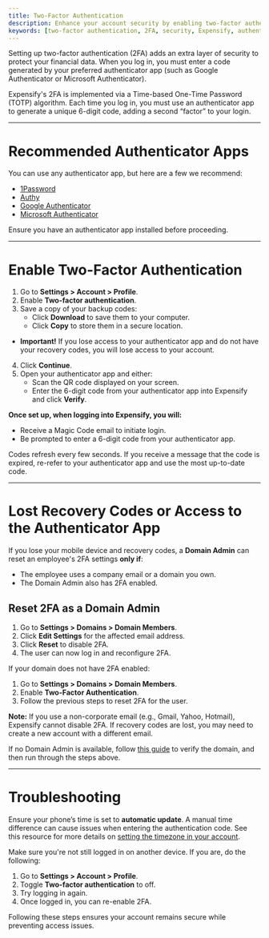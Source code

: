 ```yaml
---
title: Two-Factor Authentication
description: Enhance your account security by enabling two-factor authentication (2FA) in Expensify.
keywords: [two-factor authentication, 2FA, security, Expensify, authenticator app, backup codes]
---
```


Setting up two-factor authentication (2FA) adds an extra layer of security to protect your financial data. When you log in, you must enter a code generated by your preferred authenticator app (such as Google Authenticator or Microsoft Authenticator).

Expensify's 2FA is implemented via a Time-based One-Time Password (TOTP) algorithm. Each time you log in, you must use an authenticator app to generate a unique 6-digit code, adding a second “factor” to your login.

---

# Recommended Authenticator Apps

You can use any authenticator app, but here are a few we recommend:

- [1Password](https://support.1password.com/one-time-passwords/)
- [Authy](https://authy.com/)
- [Google Authenticator](https://support.google.com/accounts/answer/1066447)
- [Microsoft Authenticator](https://www.microsoft.com/en-us/security/mobile-authenticator-app)

Ensure you have an authenticator app installed before proceeding.

---

# Enable Two-Factor Authentication

1. Go to **Settings > Account > Profile**.
2. Enable **Two-factor authentication**.
3. Save a copy of your backup codes:
   - Click **Download** to save them to your computer.
   - Click **Copy** to store them in a secure location.
- **Important!** If you lose access to your authenticator app and do not have your recovery codes, you will lose access to your account.
4. Click **Continue**.
5. Open your authenticator app and either:
   - Scan the QR code displayed on your screen.
   - Enter the 6-digit code from your authenticator app into Expensify and click **Verify**.

**Once set up, when logging into Expensify, you will:**
- Receive a Magic Code email to initiate login.
- Be prompted to enter a 6-digit code from your authenticator app.

Codes refresh every few seconds. If you receive a message that the code is expired, re-refer to your authenticator app and use the most up-to-date code.

---

# Lost Recovery Codes or Access to the Authenticator App

If you lose your mobile device and recovery codes, a **Domain Admin** can reset an employee's 2FA settings **only if**:

- The employee uses a company email or a domain you own.
- The Domain Admin also has 2FA enabled.

## Reset 2FA as a Domain Admin

1. Go to **Settings > Domains > Domain Members**.
2. Click **Edit Settings** for the affected email address.
3. Click **Reset** to disable 2FA.
4. The user can now log in and reconfigure 2FA.

If your domain does not have 2FA enabled:
1. Go to **Settings > Domains > Domain Members**.
2. Enable **Two-Factor Authentication**.
3. Follow the previous steps to reset 2FA for the user.

**Note:** If you use a non-corporate email (e.g., Gmail, Yahoo, Hotmail), Expensify cannot disable 2FA. If recovery codes are lost, you may need to create a new account with a different email.

If no Domain Admin is available, follow [this guide](https://help.expensify.com/articles/expensify-classic/domains/Claim-And-Verify-A-Domain) to verify the domain, and then run through the steps above.

---

# Troubleshooting

Ensure your phone’s time is set to **automatic update**. A manual time difference can cause issues when entering the authentication code. See this resource for more details on [setting the timezone in your account](https://help.expensify.com/articles/expensify-classic/settings/Set-Time-Zone).

Make sure you're not still logged in on another device. If you are, do the following:
  1. Go to **Settings > Account > Profile**.
  2. Toggle **Two-factor authentication** to off.
  3. Try logging in again.
  4. Once logged in, you can re-enable 2FA.

Following these steps ensures your account remains secure while preventing access issues.

